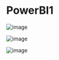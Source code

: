 # PowerBI1

![image](https://github.com/dsCarneiro/PowerBI1/assets/148643524/4ff07a3a-6b35-40c0-b5d7-f3b41b87fb38)

![image](https://github.com/dsCarneiro/PowerBI1/assets/148643524/192ff209-6fc0-4ac7-b43c-8d5742d0d7b3)

![image](https://github.com/dsCarneiro/PowerBI1/assets/148643524/b2ba4db7-b18b-4bc7-a835-5ec0121276a1)
